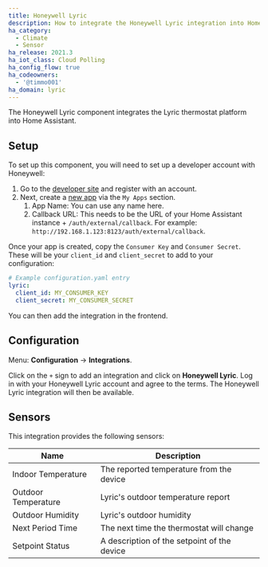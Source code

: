 ```yaml
---
title: Honeywell Lyric
description: How to integrate the Honeywell Lyric integration into Home Assistant.
ha_category:
  - Climate
  - Sensor
ha_release: 2021.3
ha_iot_class: Cloud Polling
ha_config_flow: true
ha_codeowners:
  - '@timmo001'
ha_domain: lyric
---
```


The Honeywell Lyric component integrates the Lyric thermostat platform into Home Assistant.

## Setup

To set up this component, you will need to set up a developer account with Honeywell:

1. Go to the [developer site](https://developer.honeywellhome.com) and register with an account.
1. Next, create a [new app](https://developer.honeywellhome.com/user/me/apps/add) via the `My Apps` section.
   1. App Name: You can use any name here.
   1. Callback URL: This needs to be the URL of your Home Assistant instance + `/auth/external/callback`. For example: `http://192.168.1.123:8123/auth/external/callback`.

Once your app is created, copy the `Consumer Key` and `Consumer Secret`. These will be your `client_id` and `client_secret` to add to your configuration:

```yaml
# Example configuration.yaml entry
lyric:
  client_id: MY_CONSUMER_KEY
  client_secret: MY_CONSUMER_SECRET
```

You can then add the integration in the frontend.

## Configuration

Menu: **Configuration** -> **Integrations**.

Click on the `+` sign to add an integration and click on **Honeywell Lyric**.
Log in with your Honeywell Lyric account and agree to the terms. The Honeywell Lyric integration will then be available.

## Sensors

This integration provides the following sensors:

| Name                | Description                                 |
| ------------------- | ------------------------------------------- |
| Indoor Temperature  | The reported temperature from the device    |
| Outdoor Temperature | Lyric's outdoor temperature report          |
| Outdoor Humidity    | Lyric's outdoor humidity                    |
| Next Period Time    | The next time the thermostat will change    |
| Setpoint Status     | A description of the setpoint of the device |
